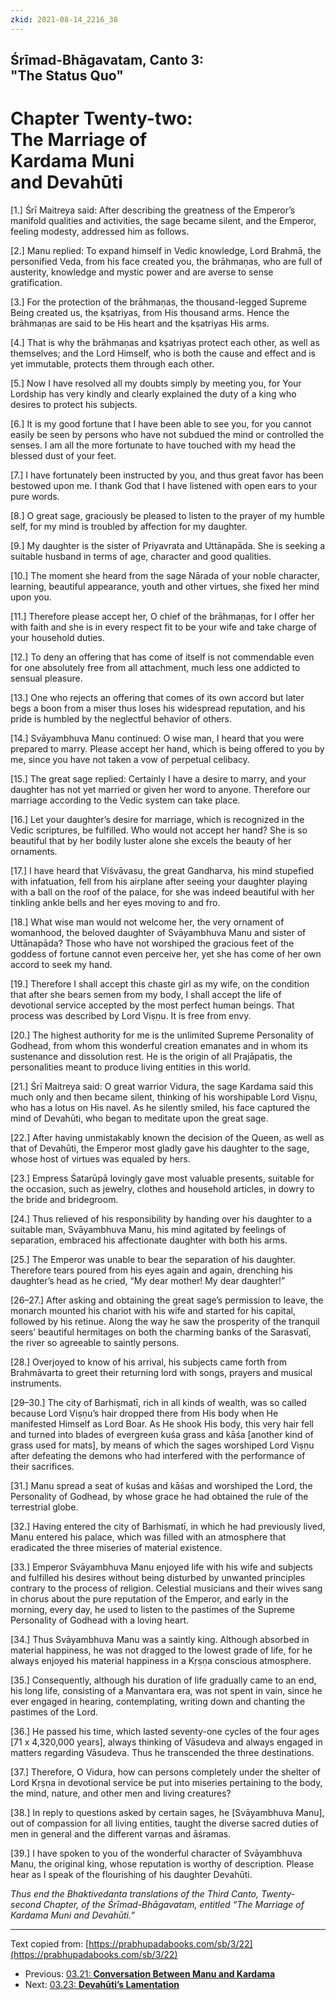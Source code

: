 ```yaml
---
zkid: 2021-08-14_2216_38
---
```


## Śrīmad-Bhāgavatam, Canto 3:<br> "The Status Quo"
# Chapter Twenty-two:<br> The Marriage of<br> Kardama Muni<br> and Devahūti

[1.] Śrī Maitreya said: After describing the greatness of the Emperor’s manifold qualities and activities, the sage became silent, and the Emperor, feeling modesty, addressed him as follows.

[2.] Manu replied: To expand himself in Vedic knowledge, Lord Brahmā, the personified Veda, from his face created you, the brāhmaṇas, who are full of austerity, knowledge and mystic power and are averse to sense gratification.

[3.] For the protection of the brāhmaṇas, the thousand-legged Supreme Being created us, the kṣatriyas, from His thousand arms. Hence the brāhmaṇas are said to be His heart and the kṣatriyas His arms.

[4.] That is why the brāhmaṇas and kṣatriyas protect each other, as well as themselves; and the Lord Himself, who is both the cause and effect and is yet immutable, protects them through each other.

[5.] Now I have resolved all my doubts simply by meeting you, for Your Lordship has very kindly and clearly explained the duty of a king who desires to protect his subjects.

[6.] It is my good fortune that I have been able to see you, for you cannot easily be seen by persons who have not subdued the mind or controlled the senses. I am all the more fortunate to have touched with my head the blessed dust of your feet.

[7.] I have fortunately been instructed by you, and thus great favor has been bestowed upon me. I thank God that I have listened with open ears to your pure words.

[8.] O great sage, graciously be pleased to listen to the prayer of my humble self, for my mind is troubled by affection for my daughter.

[9.] My daughter is the sister of Priyavrata and Uttānapāda. She is seeking a suitable husband in terms of age, character and good qualities.

[10.] The moment she heard from the sage Nārada of your noble character, learning, beautiful appearance, youth and other virtues, she fixed her mind upon you.

[11.] Therefore please accept her, O chief of the brāhmaṇas, for I offer her with faith and she is in every respect fit to be your wife and take charge of your household duties.

[12.] To deny an offering that has come of itself is not commendable even for one absolutely free from all attachment, much less one addicted to sensual pleasure.

[13.] One who rejects an offering that comes of its own accord but later begs a boon from a miser thus loses his widespread reputation, and his pride is humbled by the neglectful behavior of others.

[14.] Svāyambhuva Manu continued: O wise man, I heard that you were prepared to marry. Please accept her hand, which is being offered to you by me, since you have not taken a vow of perpetual celibacy.

[15.] The great sage replied: Certainly I have a desire to marry, and your daughter has not yet married or given her word to anyone. Therefore our marriage according to the Vedic system can take place.

[16.] Let your daughter’s desire for marriage, which is recognized in the Vedic scriptures, be fulfilled. Who would not accept her hand? She is so beautiful that by her bodily luster alone she excels the beauty of her ornaments.

[17.] I have heard that Viśvāvasu, the great Gandharva, his mind stupefied with infatuation, fell from his airplane after seeing your daughter playing with a ball on the roof of the palace, for she was indeed beautiful with her tinkling ankle bells and her eyes moving to and fro.

[18.] What wise man would not welcome her, the very ornament of womanhood, the beloved daughter of Svāyambhuva Manu and sister of Uttānapāda? Those who have not worshiped the gracious feet of the goddess of fortune cannot even perceive her, yet she has come of her own accord to seek my hand.

[19.] Therefore I shall accept this chaste girl as my wife, on the condition that after she bears semen from my body, I shall accept the life of devotional service accepted by the most perfect human beings. That process was described by Lord Viṣṇu. It is free from envy.

[20.] The highest authority for me is the unlimited Supreme Personality of Godhead, from whom this wonderful creation emanates and in whom its sustenance and dissolution rest. He is the origin of all Prajāpatis, the personalities meant to produce living entities in this world.

[21.] Śrī Maitreya said: O great warrior Vidura, the sage Kardama said this much only and then became silent, thinking of his worshipable Lord Viṣṇu, who has a lotus on His navel. As he silently smiled, his face captured the mind of Devahūti, who began to meditate upon the great sage.

[22.] After having unmistakably known the decision of the Queen, as well as that of Devahūti, the Emperor most gladly gave his daughter to the sage, whose host of virtues was equaled by hers.

[23.] Empress Śatarūpā lovingly gave most valuable presents, suitable for the occasion, such as jewelry, clothes and household articles, in dowry to the bride and bridegroom.

[24.] Thus relieved of his responsibility by handing over his daughter to a suitable man, Svāyambhuva Manu, his mind agitated by feelings of separation, embraced his affectionate daughter with both his arms.

[25.] The Emperor was unable to bear the separation of his daughter. Therefore tears poured from his eyes again and again, drenching his daughter’s head as he cried, “My dear mother! My dear daughter!”

[26–27.] After asking and obtaining the great sage’s permission to leave, the monarch mounted his chariot with his wife and started for his capital, followed by his retinue. Along the way he saw the prosperity of the tranquil seers’ beautiful hermitages on both the charming banks of the Sarasvatī, the river so agreeable to saintly persons.

[28.] Overjoyed to know of his arrival, his subjects came forth from Brahmāvarta to greet their returning lord with songs, prayers and musical instruments.

[29–30.] The city of Barhiṣmatī, rich in all kinds of wealth, was so called because Lord Viṣṇu’s hair dropped there from His body when He manifested Himself as Lord Boar. As He shook His body, this very hair fell and turned into blades of evergreen kuśa grass and kāśa [another kind of grass used for mats], by means of which the sages worshiped Lord Viṣṇu after defeating the demons who had interfered with the performance of their sacrifices.

[31.] Manu spread a seat of kuśas and kāśas and worshiped the Lord, the Personality of Godhead, by whose grace he had obtained the rule of the terrestrial globe.

[32.] Having entered the city of Barhiṣmatī, in which he had previously lived, Manu entered his palace, which was filled with an atmosphere that eradicated the three miseries of material existence.

[33.] Emperor Svāyambhuva Manu enjoyed life with his wife and subjects and fulfilled his desires without being disturbed by unwanted principles contrary to the process of religion. Celestial musicians and their wives sang in chorus about the pure reputation of the Emperor, and early in the morning, every day, he used to listen to the pastimes of the Supreme Personality of Godhead with a loving heart.

[34.] Thus Svāyambhuva Manu was a saintly king. Although absorbed in material happiness, he was not dragged to the lowest grade of life, for he always enjoyed his material happiness in a Kṛṣṇa conscious atmosphere.

[35.] Consequently, although his duration of life gradually came to an end, his long life, consisting of a Manvantara era, was not spent in vain, since he ever engaged in hearing, contemplating, writing down and chanting the pastimes of the Lord.

[36.] He passed his time, which lasted seventy-one cycles of the four ages [71 x 4,320,000 years], always thinking of Vāsudeva and always engaged in matters regarding Vāsudeva. Thus he transcended the three destinations.

[37.] Therefore, O Vidura, how can persons completely under the shelter of Lord Kṛṣṇa in devotional service be put into miseries pertaining to the body, the mind, nature, and other men and living creatures?

[38.] In reply to questions asked by certain sages, he [Svāyambhuva Manu], out of compassion for all living entities, taught the diverse sacred duties of men in general and the different varṇas and āśramas.

[39.] I have spoken to you of the wonderful character of Svāyambhuva Manu, the original king, whose reputation is worthy of description. Please hear as I speak of the flourishing of his daughter Devahūti.

*Thus end the Bhaktivedanta translations of the Third Canto, Twenty-second Chapter, of the Śrīmad-Bhāgavatam, entitled “The Marriage of Kardama Muni and Devahūti.”*


---

Text copied from: [https://prabhupadabooks.com/sb/3/22](https://prabhupadabooks.com/sb/3/22)

- Previous: [03.21: **Conversation Between Manu and Kardama**](03.21-t.html)
- Next: [03.23: **Devahūti’s Lamentation**](03.23-t.html)
<!--stackedit_data:
eyJoaXN0b3J5IjpbLTE4ODQyODI0Ml19
-->